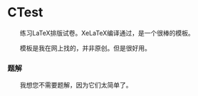 # CTest

&emsp;&emsp;练习LaTeX排版试卷。XeLaTeX编译通过，是一个很棒的模板。

&emsp;&emsp;模板是我在网上找的，并非原创。但是很好用。

### 题解

&emsp;&emsp;我想您不需要题解，因为它们太简单了。
